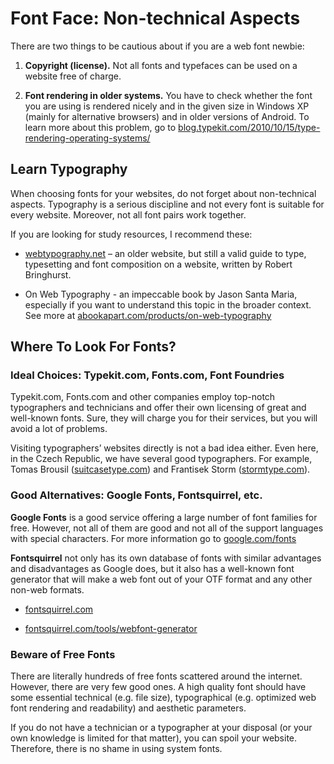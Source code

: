 Font Face: Non-technical Aspects
================================

There are two things to be cautious about if you are a web font newbie:

1.  **Copyright (license).** Not all fonts and typefaces can be used on a
    website free of charge.

2.  **Font rendering in older systems.** You have to check whether the font you
    are using is rendered nicely and in the given size in Windows XP (mainly for
    alternative browsers) and in older versions of Android. To learn more about
    this problem, go to
    [blog.typekit.com/2010/10/15/type-rendering-operating-systems/](<http://blog.typekit.com/2010/10/15/type-rendering-operating-systems/>)

Learn Typography
----------------

When choosing fonts for your websites, do not forget about non-technical
aspects. Typography is a serious discipline and not every font is suitable for
every website. Moreover, not all font pairs work together.

If you are looking for study resources, I recommend these:

-   [webtypography.net](<http://webtypography.net/>) – an older website, but
    still a valid guide to type, typesetting and font composition on a website,
    written by Robert Bringhurst.

-   On Web Typography - an impeccable book by Jason Santa Maria, especially if
    you want to understand this topic in the broader context. See more at
    [abookapart.com/products/on-web-typography](<http://abookapart.com/products/on-web-typography>)

Where To Look For Fonts?
------------------------

### Ideal Choices: Typekit.com, Fonts.com, Font Foundries

Typekit.com, Fonts.com and other companies employ top-notch typographers and
technicians and offer their own licensing of great and well-known fonts. Sure,
they will charge you for their services, but you will avoid a lot of problems.

Visiting typographers’ websites directly is not a bad idea either. Even here, in
the Czech Republic, we have several good typographers. For example, Tomas
Brousil ([suitcasetype.com](<http://suitcasetype.com>)) and Frantisek Storm
([stormtype.com](<http://stormtype.com>)).

### Good Alternatives: Google Fonts, Fontsquirrel, etc.

**Google Fonts** is a good service offering a large number of font families for
free. However, not all of them are good and not all of the support languages
with special characters. For more information go to
[google.com/fonts](<http://www.google.com/fonts/>)

**Fontsquirrel** not only has its own database of fonts with similar advantages
and disadvantages as Google does, but it also has a well-known font generator
that will make a web font out of your OTF format and any other non-web formats.

-   [fontsquirrel.com](<http://www.fontsquirrel.com/>)

-   [fontsquirrel.com/tools/webfont-generator](<http://www.fontsquirrel.com/tools/webfont-generator>)

### Beware of Free Fonts

There are literally hundreds of free fonts scattered around the internet.
However, there are very few good ones. A high quality font should have some
essential technical (e.g. file size), typographical (e.g. optimized web font
rendering and readability) and aesthetic parameters.

If you do not have a technician or a typographer at your disposal (or your own
knowledge is limited for that matter), you can spoil your website. Therefore,
there is no shame in using system fonts.
